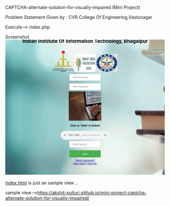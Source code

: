 CAPTCHA-alternate-solution-for-visually-impaired (Mini Project)

Problem Statement Given by : CVR College Of Engineering,Vastunagar

Execute--> index.php

Screenshot
![Screenshot is here](IMG_20200219_113837.jpg)


 <a href="https://akshit-pulluri.github.io/mini-project-captcha-alternate-solution-for-visually-impaired/">index.html</a> is just an sample view  ..   
 
 sample view-->https://akshit-pulluri.github.io/mini-project-captcha-alternate-solution-for-visually-impaired/
